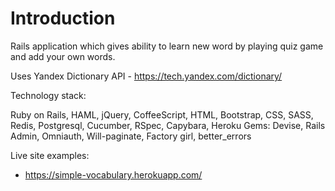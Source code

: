 # Introduction

Rails application which gives ability to learn new word by playing quiz game and add your own words.

Uses Yandex Dictionary API - https://tech.yandex.com/dictionary/

Technology stack: 

Ruby on Rails, HAML, jQuery, CoffeeScript, HTML, Bootstrap, CSS, SASS, Redis, Postgresql, Cucumber, RSpec, Capybara, Heroku
Gems: Devise, Rails Admin, Omniauth, Will-paginate, Factory girl, better_errors

Live site examples:
* https://simple-vocabulary.herokuapp.com/

